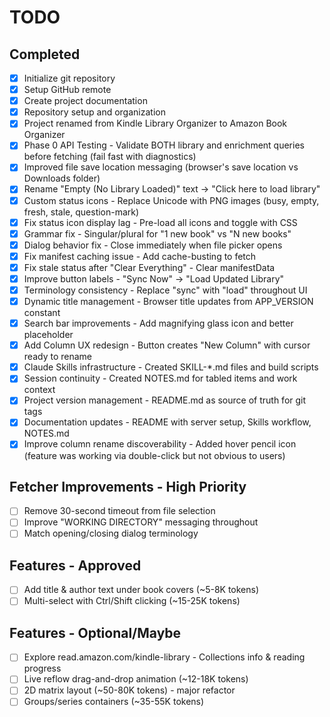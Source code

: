 # TODO

## Completed
- [x] Initialize git repository
- [x] Setup GitHub remote
- [x] Create project documentation
- [x] Repository setup and organization
- [x] Project renamed from Kindle Library Organizer to Amazon Book Organizer
- [x] Phase 0 API Testing - Validate BOTH library and enrichment queries before fetching (fail fast with diagnostics)
- [x] Improved file save location messaging (browser's save location vs Downloads folder)
- [x] Rename "Empty (No Library Loaded)" text → "Click here to load library"
- [x] Custom status icons - Replace Unicode with PNG images (busy, empty, fresh, stale, question-mark)
- [x] Fix status icon display lag - Pre-load all icons and toggle with CSS
- [x] Grammar fix - Singular/plural for "1 new book" vs "N new books"
- [x] Dialog behavior fix - Close immediately when file picker opens
- [x] Fix manifest caching issue - Add cache-busting to fetch
- [x] Fix stale status after "Clear Everything" - Clear manifestData
- [x] Improve button labels - "Sync Now" → "Load Updated Library"
- [x] Terminology consistency - Replace "sync" with "load" throughout UI
- [x] Dynamic title management - Browser title updates from APP_VERSION constant
- [x] Search bar improvements - Add magnifying glass icon and better placeholder
- [x] Add Column UX redesign - Button creates "New Column" with cursor ready to rename
- [x] Claude Skills infrastructure - Created SKILL-*.md files and build scripts
- [x] Session continuity - Created NOTES.md for tabled items and work context
- [x] Project version management - README.md as source of truth for git tags
- [x] Documentation updates - README with server setup, Skills workflow, NOTES.md
- [x] Improve column rename discoverability - Added hover pencil icon (feature was working via double-click but not obvious to users)

## Fetcher Improvements - High Priority

- [ ] Remove 30-second timeout from file selection
- [ ] Improve "WORKING DIRECTORY" messaging throughout
- [ ] Match opening/closing dialog terminology

## Features - Approved

- [ ] Add title & author text under book covers (~5-8K tokens)
- [ ] Multi-select with Ctrl/Shift clicking (~15-25K tokens)

## Features - Optional/Maybe

- [ ] Explore read.amazon.com/kindle-library - Collections info & reading progress
- [ ] Live reflow drag-and-drop animation (~12-18K tokens)
- [ ] 2D matrix layout (~50-80K tokens) - major refactor
- [ ] Groups/series containers (~35-55K tokens)
